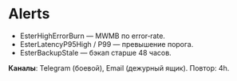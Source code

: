 # Alerts
- EsterHighErrorBurn — MWMB по error‑rate.
- EsterLatencyP95High / P99 — превышение порога.
- EsterBackupStale — бэкап старше 48 часов.

**Каналы**: Telegram (боевой), Email (дежурный ящик). Повтор: 4h.
